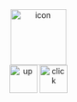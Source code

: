 <div align = "center">
        <a href="http://ahmetfarukcuha.cf"><img src="https://i.ibb.co/nwWY8F7/Varl-k-5-4x-removebg.jpg" alt="icon" width="100"></a>
        
</div>
<div align = "center">
    <img src="https://icons.iconarchive.com/icons/custom-icon-design/mono-general-1/512/up-icon.png" alt="up" width="50">
    <img src="https://cdn0.iconfinder.com/data/icons/selection-and-cursors-2/100/click-512.png" alt="click" width="50">


</div>

